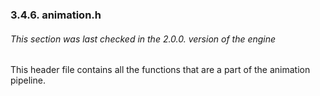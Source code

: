 ### 3.4.6. animation.h

###### This section was last checked in the 2.0.0. version of the engine

This header file contains all the functions that are a part of the animation pipeline.